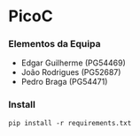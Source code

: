 
# PicoC

### Elementos da Equipa

* Edgar Guilherme (PG54469)
* João Rodrigues (PG52687)
* Pedro Braga (PG54471)


### Install

```shell
pip install -r requirements.txt
```